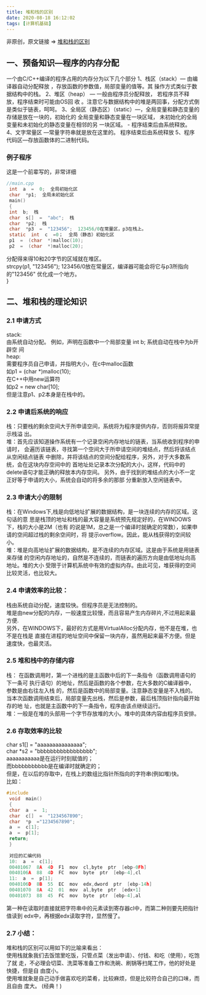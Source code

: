 ```yaml
---
title: 堆和栈的区别
date: 2020-08-18 16:12:02
tags: [计算机基础]
---
```


非原创，原文链接 => [堆和栈的区别](https://blog.csdn.net/hairetz/article/details/4141043 )

##  一、预备知识—程序的内存分配 

 一个由C/C++编译的程序占用的内存分为以下几个部分 
 1、栈区（stack）—  由编译器自动分配释放  ，存放函数的参数值，局部变量的值等。其 
 操作方式类似于数据结构中的栈。 
 2、堆区（heap）  —  一般由程序员分配释放，  若程序员不释放，程序结束时可能由OS回 
 收  。注意它与数据结构中的堆是两回事，分配方式倒是类似于链表，呵呵。 
 3、全局区（静态区）（static）—，全局变量和静态变量的存储是放在一块的，初始化的 
 全局变量和静态变量在一块区域，  未初始化的全局变量和未初始化的静态变量在相邻的另 
 一块区域。  -  程序结束后由系统释放。 
 4、文字常量区  —常量字符串就是放在这里的。  程序结束后由系统释放 
 5、程序代码区—存放函数体的二进制代码。 

 ### 例子程序  
 这是一个前辈写的，非常详细  

```c
//main.cpp  
 int  a  =  0;  全局初始化区  
 char  *p1;  全局未初始化区  
 main()  
 {  
 int  b;  栈  
 char  s[]  =  "abc";  栈  
 char  *p2;  栈  
 char  *p3  =  "123456";  123456/0在常量区，p3在栈上。  
 static  int  c  =0；  全局（静态）初始化区  
 p1  =  (char  *)malloc(10);  
 p2  =  (char  *)malloc(20);  

```



 分配得来得10和20字节的区域就在堆区。  
 strcpy(p1,  "123456");  123456/0放在常量区，编译器可能会将它与p3所指向的"123456" 
 优化成一个地方。  
 }  

##  二、堆和栈的理论知识  
 ### 2.1  申请方式  
 stack:  
 由系统自动分配。  例如，声明在函数中一个局部变量  int  b;  系统自动在栈中为b开辟空 
 间  
 heap:  
 需要程序员自己申请，并指明大小，在c中malloc函数  
 如p1  =  (char  *)malloc(10);  
 在C++中用new运算符  
 如p2  =  new  char[10];  
 但是注意p1、p2本身是在栈中的。  

###  2.2  申请后系统的响应  
 栈：只要栈的剩余空间大于所申请空间，系统将为程序提供内存，否则将报异常提示栈溢 
 出。  
 堆：首先应该知道操作系统有一个记录空闲内存地址的链表，当系统收到程序的申请时， 
 会遍历该链表，寻找第一个空间大于所申请空间的堆结点，然后将该结点从空闲结点链表 
 中删除，并将该结点的空间分配给程序，另外，对于大多数系统，会在这块内存空间中的 
 首地址处记录本次分配的大小，这样，代码中的delete语句才能正确的释放本内存空间。 
 另外，由于找到的堆结点的大小不一定正好等于申请的大小，系统会自动的将多余的那部 
 分重新放入空闲链表中。  

 ### 2.3  申请大小的限制  
 栈：在Windows下,栈是向低地址扩展的数据结构，是一块连续的内存的区域。这句话的意 
 思是栈顶的地址和栈的最大容量是系统预先规定好的，在WINDOWS下，栈的大小是2M（也有 
 的说是1M，总之是一个编译时就确定的常数），如果申请的空间超过栈的剩余空间时，将 
 提示overflow。因此，能从栈获得的空间较小。  
 堆：堆是向高地址扩展的数据结构，是不连续的内存区域。这是由于系统是用链表来存储 
 的空闲内存地址的，自然是不连续的，而链表的遍历方向是由低地址向高地址。堆的大小 
 受限于计算机系统中有效的虚拟内存。由此可见，堆获得的空间比较灵活，也比较大。  

 

 ### 2.4  申请效率的比较：  
 栈由系统自动分配，速度较快。但程序员是无法控制的。  
 堆是由new分配的内存，一般速度比较慢，而且容易产生内存碎片,不过用起来最方便.  
 另外，在WINDOWS下，最好的方式是用VirtualAlloc分配内存，他不是在堆，也不是在栈是 
 直接在进程的地址空间中保留一块内存，虽然用起来最不方便。但是速度快，也最灵活。 

 ### 2.5  堆和栈中的存储内容  
 栈：  在函数调用时，第一个进栈的是主函数中后的下一条指令（函数调用语句的下一条可 
 执行语句）的地址，然后是函数的各个参数，在大多数的C编译器中，参数是由右往左入栈 
 的，然后是函数中的局部变量。注意静态变量是不入栈的。  
 当本次函数调用结束后，局部变量先出栈，然后是参数，最后栈顶指针指向最开始存的地 
 址，也就是主函数中的下一条指令，程序由该点继续运行。  
 堆：一般是在堆的头部用一个字节存放堆的大小。堆中的具体内容由程序员安排。  

 ### 2.6  存取效率的比较  

 char  s1[]  =  "aaaaaaaaaaaaaaa";  
 char  *s2  =  "bbbbbbbbbbbbbbbbb";  
 aaaaaaaaaaa是在运行时刻赋值的；  
 而bbbbbbbbbbb是在编译时就确定的；  
 但是，在以后的存取中，在栈上的数组比指针所指向的字符串(例如堆)快。  
 比如：  

```C
#include  
 void  main()  
 {  
 char  a  =  1;  
 char  c[]  =  "1234567890";  
 char  *p  ="1234567890";  
 a  =  c[1];  
 a  =  p[1];  
 return;  
 }  
 
 对应的汇编代码  
 10:  a  =  c[1];  
 00401067  8A  4D  F1  mov  cl,byte  ptr  [ebp-0Fh]  
 0040106A  88  4D  FC  mov  byte  ptr  [ebp-4],cl  
 11:  a  =  p[1];  
 0040106D  8B  55  EC  mov  edx,dword  ptr  [ebp-14h]  
 00401070  8A  42  01  mov  al,byte  ptr  [edx+1]  
 00401073  88  45  FC  mov  byte  ptr  [ebp-4],al  

```



  第一种在读取时直接就把字符串中的元素读到寄存器cl中，而第二种则要先把指针值读到 
 edx中，再根据edx读取字符，显然慢了。  

 ### 2.7  小结：  
 堆和栈的区别可以用如下的比喻来看出：  
 使用栈就象我们去饭馆里吃饭，只管点菜（发出申请）、付钱、和吃（使用），吃饱了就 
 走，不必理会切菜、洗菜等准备工作和洗碗、刷锅等扫尾工作，他的好处是快捷，但是自 
 由度小。  
 使用堆就象是自己动手做喜欢吃的菜肴，比较麻烦，但是比较符合自己的口味，而且自由 
 度大。  (经典！) 